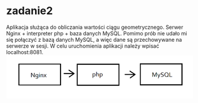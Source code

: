 # zadanie2
Aplikacja służąca do obliczania wartości ciągu geometrycznego.
Serwer Nginx + interpreter php + baza danych MySQL.
Pomimo prób nie udało mi się połączyć z bazą danych MySQL, a więc dane są przechowywane na serwerze w sesji.
W celu uruchomienia aplikacji należy wpisać localhost:8081.
![](arch.png)
